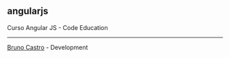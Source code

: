## angularjs
Curso Angular JS - Code Education


------------------------------------------------------------------------------------------
[Bruno Castro](http://www.bhzautomacao.com.br) - Development